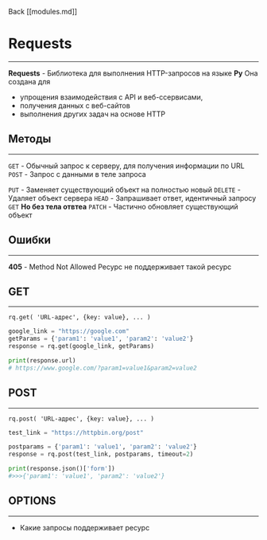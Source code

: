 Back
[[modules.md]]

# Requests
---
**Requests** - Библиотека для выполнения HTTP-запросов на языке **Py**
Она создана для
- упрощения взаимодействия с API и веб-ссервисами,
- получения данных с веб-сайтов
- выполнения других задач на основе HTTP

## Методы
---
`GET` - Обычный запрос к серверу, для получения информации по URL
`POST` - Запрос с данными в теле запроса


`PUT` - Заменяет существующий объект на полностью новый
`DELETE` - Удаляет объект сервера
`HEAD` - Запрашивает ответ, идентичный запросу `GET` **Но без тела отвтеа**
`PATCH` - Частично обновляет существующий объект

## Ошибки
---
**405** - Method Not Allowed
Ресурс не поддерживает такой ресурс


## GET
---
`rq.get( 'URL-адрес', {key: value}, ... )`

```python
google_link = "https://google.com"
getParams = {'param1': 'value1', 'param2': 'value2'}
response = rq.get(google_link, getParams)

print(response.url)
# https://www.google.com/?param1=value1&param2=value2
```

## POST
---
`rq.post( 'URL-адрес', {key: value}, ... )`

```python
test_link = "https://httpbin.org/post"

postparams = {'param1': 'value1', 'param2': 'value2'}
response = rq.post(test_link, postparams, timeout=2)

print(response.json()['form'])
#>>>{'param1': 'value1', 'param2': 'value2'}
```


## OPTIONS
---
- Какие запросы поддерживает ресурс


